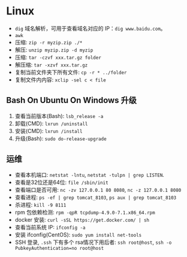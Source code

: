 # Linux

* `dig` 域名解析，可用于查看域名对应的 IP：`dig www.baidu.com`。
* `awk`
* 压缩: `zip -r myzip.zip ./*`
* 解压: `unzip myzip.zip -d myzip`
* 压缩: `tar -czvf xxx.tar.gz folder`
* 解压缩: `tar -xzvf xxx.tar.gz`
* 复制当前文件夹下所有文件: `cp -r * ../folder`
* 复制文件内内容: `xclip -sel c < file`

## Bash On Ubuntu On Windows 升级

1. 查看当前版本(Bash): `lsb_release -a`
2. 卸载(CMD): `lxrun /uninstall`
3. 安装(CMD): `lxrun /install`
4. 升级(Bash): `sudo do-release-upgrade`

## 运维

* 查看本机端口: `netstat -lntu`, `netstat -tulpn | grep LISTEN`.
* 查看是32位还是64位: `file /sbin/init`
* 查看端口是否可用: `nc -zv 127.0.0.1 80 8080`, `nc -z 127.0.0.1 8080`
* 查看进程: `ps -ef | grep tomcat_8103`, `ps aux | grep tomcat_8103`
* 杀进程: `kill -9 8111`
* rpm 包依赖检测: `rpm -qpR tcpdump-4.9.0-7.1.x86_64.rpm`
* docker 安装: `curl -sSL https://get.docker.com/ | sh`
* 查看当前系统 IP: `ifconfig -a`
* 安装 ifconfig(CentOS): `sudo yum install net-tools`
* SSH 登录, `.ssh` 下有多个 rsa情况下用后者: `ssh root@host`, `ssh -o PubkeyAuthentication=no root@host`

